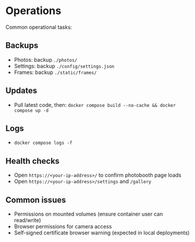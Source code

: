 # Operations

Common operational tasks:

## Backups
- Photos: backup `./photos/`
- Settings: backup `./config/settings.json`
- Frames: backup `./static/frames/`

## Updates
- Pull latest code, then: `docker compose build --no-cache && docker compose up -d`

## Logs
- `docker compose logs -f`

## Health checks
- Open `https://<your-ip-address>/` to confirm photobooth page loads
- Open `https://<your-ip-address>/settings` and `/gallery`

## Common issues
- Permissions on mounted volumes (ensure container user can read/write)
- Browser permissions for camera access
- Self-signed certificate browser warning (expected in local deployments)
